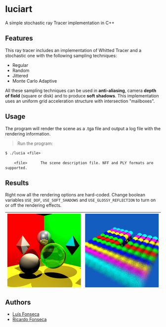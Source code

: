 # luciart
A simple stochastic ray Tracer implementation in C++

## Features

This ray tracer includes an implementation of Whitted Tracer and a stochastic one with the following sampling techniques:

- Regular
- Random
- Jittered
- Monte Carlo Adaptive

All these sampling techniques can be used in **anti-aliasing**, camera **depth of field** (square or disk) and to produce **soft shadows**. This implementation uses an uniform grid acceleration structure with intersection "mailboxes".

## Usage

The program will render the scene as a .tga file and output a log file with the rendering information.
 
 > Run the program:

```shell
$ ./lucia <file>

    <file>      The scene description file. NFF and PLY formats are supported.
```

## Results

Right now all the rendering options are hard-coded. Change boolean variables ``USE_DOF``, ``USE_SOFT_SHADOWS`` and ``USE_GLOSSY_REFLECTION`` to turn on or off the rendering effects.
 

|![](https://github.com/nekrotzar/luciart/blob/master/data/results/box_test_effects.nff.png?raw=true)|![](https://github.com/nekrotzar/luciart/blob/master/data/results/test_dof_2.nff.png?raw=true)|
|----|---|

## Authors
- [Luís Fonseca](https://github.com/nekrotzar)
- [Ricardo Fonseca](https://github.com/rpsfonseca)
